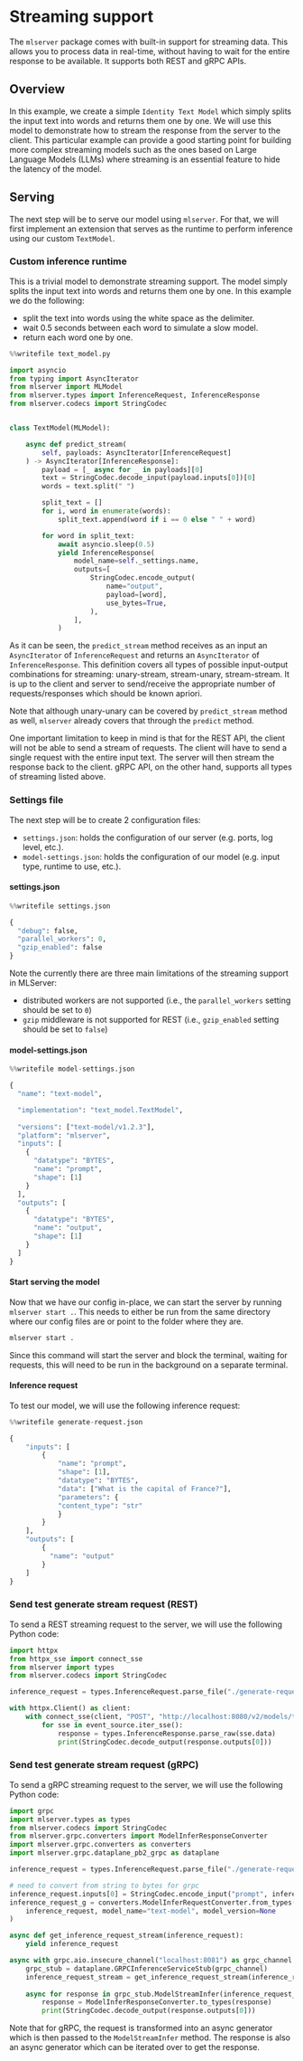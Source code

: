 # Streaming support

The `mlserver` package comes with built-in support for streaming data. This allows you to process data in real-time, without having to wait for the entire response to be available. It supports both REST and gRPC APIs.

## Overview

In this example, we create a simple `Identity Text Model` which simply splits the input text into words and returns them one by one. We will use this model to demonstrate how to stream the response from the server to the client. This particular example can provide a good starting point for building more complex streaming models such as the ones based on Large Language Models (LLMs) where streaming is an essential feature to hide the latency of the model.

## Serving

The next step will be to serve our model using `mlserver`. For that, we will first implement an extension that serves as the runtime to perform inference using our custom `TextModel`.

### Custom inference runtime

This is a trivial model to demonstrate streaming support. The model simply splits the input text into words and returns them one by one. In this example we do the following:

- split the text into words using the white space as the delimiter.
- wait 0.5 seconds between each word to simulate a slow model.
- return each word one by one.


```python
%%writefile text_model.py

import asyncio
from typing import AsyncIterator
from mlserver import MLModel
from mlserver.types import InferenceRequest, InferenceResponse
from mlserver.codecs import StringCodec


class TextModel(MLModel):

    async def predict_stream(
        self, payloads: AsyncIterator[InferenceRequest]
    ) -> AsyncIterator[InferenceResponse]:
        payload = [_ async for _ in payloads][0]
        text = StringCodec.decode_input(payload.inputs[0])[0]
        words = text.split(" ")

        split_text = []
        for i, word in enumerate(words):
            split_text.append(word if i == 0 else " " + word)

        for word in split_text:
            await asyncio.sleep(0.5)
            yield InferenceResponse(
                model_name=self._settings.name,
                outputs=[
                    StringCodec.encode_output(
                        name="output",
                        payload=[word],
                        use_bytes=True,
                    ),
                ],
            )

```

As it can be seen, the `predict_stream` method receives as an input an `AsyncIterator` of `InferenceRequest` and returns an `AsyncIterator` of `InferenceResponse`. This definition covers all types of possible input-output combinations for streaming: unary-stream, stream-unary, stream-stream. It is up to the client and server to send/receive the appropriate number of requests/responses which should be known apriori.

Note that although unary-unary can be covered by `predict_stream` method as well, `mlserver` already covers that through the `predict` method.

One important limitation to keep in mind is that for the REST API, the client will not be able to send a stream of requests. The client will have to send a single request with the entire input text. The server will then stream the response back to the client. gRPC API, on the other hand, supports all types of streaming listed above.

### Settings file

The next step will be to create 2 configuration files:
- `settings.json`: holds the configuration of our server (e.g. ports, log level, etc.).
- `model-settings.json`: holds the configuration of our model (e.g. input type, runtime to use, etc.).

#### settings.json


```python
%%writefile settings.json

{
  "debug": false,
  "parallel_workers": 0,
  "gzip_enabled": false
}

```

Note the currently there are three main limitations of the streaming support in MLServer:

- distributed workers are not supported (i.e., the `parallel_workers` setting should be set to `0`)
- `gzip` middleware is not supported for REST (i.e., `gzip_enabled` setting should be set to `false`)

#### model-settings.json


```python
%%writefile model-settings.json

{
  "name": "text-model",

  "implementation": "text_model.TextModel",
  
  "versions": ["text-model/v1.2.3"],
  "platform": "mlserver",
  "inputs": [
    {
      "datatype": "BYTES",
      "name": "prompt",
      "shape": [1]
    }
  ],
  "outputs": [
    {
      "datatype": "BYTES",
      "name": "output",
      "shape": [1]
    }
  ]
}
```

#### Start serving the model

Now that we have our config in-place, we can start the server by running `mlserver start .`. This needs to either be run from the same directory where our config files are or point to the folder where they are.

```bash
mlserver start .
```

Since this command will start the server and block the terminal, waiting for requests, this will need to be run in the background on a separate terminal.

#### Inference request

To test our model, we will use the following inference request:


```python
%%writefile generate-request.json

{
    "inputs": [
        {
            "name": "prompt",
            "shape": [1],
            "datatype": "BYTES",
            "data": ["What is the capital of France?"],
            "parameters": {
            "content_type": "str"
            }
        }
    ],
    "outputs": [
        {
          "name": "output"
        }
    ]
}
```

### Send test generate stream request (REST)

To send a REST streaming request to the server, we will use the following Python code:


```python
import httpx
from httpx_sse import connect_sse
from mlserver import types
from mlserver.codecs import StringCodec

inference_request = types.InferenceRequest.parse_file("./generate-request.json")

with httpx.Client() as client:
    with connect_sse(client, "POST", "http://localhost:8080/v2/models/text-model/generate_stream", json=inference_request.dict()) as event_source:
        for sse in event_source.iter_sse():
            response = types.InferenceResponse.parse_raw(sse.data)
            print(StringCodec.decode_output(response.outputs[0]))

```

### Send test generate stream request (gRPC)

To send a gRPC streaming request to the server, we will use the following Python code:


```python
import grpc
import mlserver.types as types
from mlserver.codecs import StringCodec
from mlserver.grpc.converters import ModelInferResponseConverter
import mlserver.grpc.converters as converters
import mlserver.grpc.dataplane_pb2_grpc as dataplane

inference_request = types.InferenceRequest.parse_file("./generate-request.json")

# need to convert from string to bytes for grpc
inference_request.inputs[0] = StringCodec.encode_input("prompt", inference_request.inputs[0].data.root)
inference_request_g = converters.ModelInferRequestConverter.from_types(
    inference_request, model_name="text-model", model_version=None
)

async def get_inference_request_stream(inference_request):
    yield inference_request

async with grpc.aio.insecure_channel("localhost:8081") as grpc_channel:
    grpc_stub = dataplane.GRPCInferenceServiceStub(grpc_channel)
    inference_request_stream = get_inference_request_stream(inference_request_g)
    
    async for response in grpc_stub.ModelStreamInfer(inference_request_stream):
        response = ModelInferResponseConverter.to_types(response)
        print(StringCodec.decode_output(response.outputs[0]))
```

Note that for gRPC, the request is transformed into an async generator which is then passed to the `ModelStreamInfer` method. The response is also an async generator which can be iterated over to get the response.
